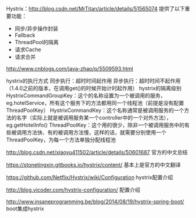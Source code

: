 Hystrix：http://blog.csdn.net/MrTitan/article/details/51565074
    提供了以下重要功能： 
- 同步/异步操作封装 
- Fallback 
- ThreadPool的隔离 
- 请求Cache 
- 请求合并

http://www.cnblogs.com/java-zhao/p/5509593.html

hystrix的执行方式
同步执行：超时时间起作用
异步执行：超时时间不起作用（1.4.0之前的版本，在调用get()的时候开始计时起作用）
hystrix的隔离级别
HystrixCommandGroupKey：这个的名称设置为一个被调用的服务，eg.hotelService，所有这个服务下的方法都用同一个线程池（前提是没有配置ThreadPoolKey）
HystrixCommandKey：这个名称通常是被调用服务的一个方法的名字（实际上就是被调用服务某一个controller中的一个对外方法），eg.getHotelInfo()
ThreadPoolKey：这个用的很少，除非一个被调用服务中的有些被调用方法快、有的被调用方法慢，这样的话，就需要分别使用一个ThreadPoolKey，为每一个方法单独分配线程池

http://blog.csdn.net/xiaoyu411502/article/details/50601687 官方的中文总结

https://stonetingxin.gitbooks.io/hystrix/content/ 基本上是官方的中文翻译

https://github.com/Netflix/Hystrix/wiki/Configuration hystrix配置介绍

http://blog.vicoder.com/hystrix-configuration/ 配置介绍

http://www.insaneprogramming.be/blog/2014/08/19/hystrix-spring-boot/ boot集成hystrix